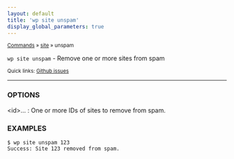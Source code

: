 ```yaml
---
layout: default
title: 'wp site unspam'
display_global_parameters: true
---
```


<small>[Commands](/commands/) &raquo; [site](/commands/site/) &raquo; unspam</small>

`wp site unspam` - Remove one or more sites from spam

<small>Quick links: <a href="https://github.com/wp-cli/wp-cli/issues?q=is%3Aopen+label%3Acommand%3Asite-unspam+sort%3Aupdated-desc">Github issues</a></small>

<hr />

### OPTIONS

&lt;id&gt;...
: One or more IDs of sites to remove from spam.

### EXAMPLES

    $ wp site unspam 123
    Success: Site 123 removed from spam.



